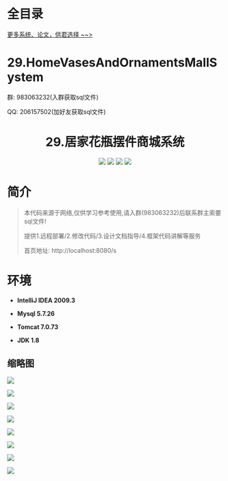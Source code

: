 # 全目录

[更多系统、论文，供君选择 ~~>](https://www.bitwise.net.cn)

# 29.HomeVasesAndOrnamentsMallSystem

<p>群: 983063232(入群获取sql文件)</p>
<p>QQ: 206157502(加好友获取sql文件)</p>

<p><h1 align="center">29.居家花瓶摆件商城系统</h1></p>



<p align="center">
	<img src="https://img.shields.io/badge/jdk-1.8-orange.svg"/>
    <img src="https://img.shields.io/badge/servlet-1.x-lightgrey.svg"/>
    <img src="https://img.shields.io/badge/jsp-1.x-blue.svg"/>
    <img src="https://img.shields.io/badge/jdbc-1.x-blue.svg"/>
</p>

# 简介


> 本代码来源于网络,仅供学习参考使用,请入群(983063232)后联系群主索要sql文件!
>
> 提供1.远程部署/2.修改代码/3.设计文档指导/4.框架代码讲解等服务
>
> 首页地址: http://localhost:8080/s


# 环境

- <b>IntelliJ IDEA 2009.3</b>

- <b>Mysql 5.7.26</b>

- <b>Tomcat 7.0.73</b>

- <b>JDK 1.8</b>


## 缩略图

![](https://bitwise.oss-cn-heyuan.aliyuncs.com/2024/9/10/f9c5acd0-1026-4f1d-a563-956a993374a7.png)

![](https://bitwise.oss-cn-heyuan.aliyuncs.com/2024/9/10/2cc6c6a0-614e-41d1-a7e5-a9a2d6b84694.png)

![](https://bitwise.oss-cn-heyuan.aliyuncs.com/2024/9/10/1a46a4f3-82a4-4adf-b37f-d7989801caf2.png)

![](https://bitwise.oss-cn-heyuan.aliyuncs.com/2024/9/10/e2f4c9b5-539e-4c25-867e-5bfca477cc0c.png)

![](https://bitwise.oss-cn-heyuan.aliyuncs.com/2024/9/10/87a81b2a-6402-40ef-850e-7a7b87077e23.png)

![](https://bitwise.oss-cn-heyuan.aliyuncs.com/2024/9/10/e4731b6d-24e6-4d8d-90ea-259bdb29200e.png)

![](https://bitwise.oss-cn-heyuan.aliyuncs.com/2024/9/10/5256f5a8-1586-4f2d-ba99-5ce55fd2ea1e.png)

![](https://bitwise.oss-cn-heyuan.aliyuncs.com/2024/9/10/82a0b13b-709b-46d5-8836-d31a8818b704.png)

